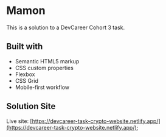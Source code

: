 # Mamon
This is a solution to a DevCareer Cohort 3 task.

## Built with
  - Semantic HTML5 markup
  - CSS custom properties
  - Flexbox
  - CSS Grid
  - Mobile-first workflow

## Solution Site
Live site: [https://devcareer-task-crypto-website.netlify.app/](https://devcareer-task-crypto-website.netlify.app/);